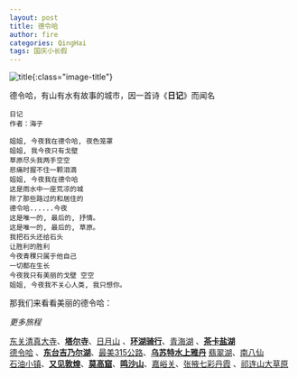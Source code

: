 ```yaml
---
layout: post
title: 德令哈
author: fire
categories: QingHai 
tags: 国庆小长假
---
```


![title](//image.sideproject.cn/travel/202010/delingha-title.jpg){:class="image-title"}

德令哈，有山有水有故事的城市，因一首诗《**日记**》而闻名

```
日记
作者：海子

姐姐, 今夜我在德令哈, 夜色笼罩
姐姐, 我今夜只有戈壁
草原尽头我两手空空
悲痛时握不住一颗泪滴
姐姐, 今夜我在德令哈
这是雨水中一座荒凉的城
除了那些路过的和居住的
德令哈......今夜
这是唯一的, 最后的, 抒情。
这是唯一的, 最后的, 草原。
我把石头还给石头
让胜利的胜利
今夜青稞只属于他自己
一切都在生长
今夜我只有美丽的戈壁 空空
姐姐, 今夜我不关心人类, 我只想你。
```

那我们来看看美丽的德令哈：


*更多旅程*

[东关清真大寺](/qinghai/dong-guan-qing-zhen-si.html)、[**塔尔寺**](/qinghai/ta-er-temple.html)、[日月山](/qinghai/ri-yue-shan.html) 、[**环湖骑行**](/qinghai/bicycle.html)、[青海湖](/qinghai/qing-hai-lake.html) 、[**茶卡盐湖**](/qinghai/cha-ka-salt-lake.html)  
[德令哈](/qinghai/de-ling-ha.html) 、[**东台吉乃尔湖**](/qinghai/dong-tai-ji-nai-hu.html)、[最美315公路](/qinghai/road-315.html)、[**乌苏特水上雅丹**](/qinghai/shui-shang-ya-dan.html) [翡翠湖](fei-cui-hu.html)、[南八仙](/qinghai/nan-ba-xian.html)  
[石油小镇](/gansu/shi-you-xiao-zhen.html)、[**又见敦煌**](/gansu/you-jian-dun-huang.html)、[**莫高窟**](/gansu/mo-gao-ku.html)、[**鸣沙山**](/gansu/ming-sha-shan.html)、[嘉峪关](/gansu/jia-yu-guan.html)、[张掖七彩丹霞](/gansu/qi-cai-dan-xia.html) 、[祁连山大草原](/gansu/qi-lian-shan.html)